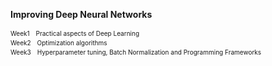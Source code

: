 
**Improving Deep Neural Networks**  

<font size=1>Week1　Practical aspects of Deep Learning</font>  
<font size=1>Week2　Optimization algorithms</font>  
<font size=1>Week3　Hyperparameter tuning, Batch Normalization and Programming Frameworks</font>  
